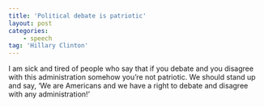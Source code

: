 ```yaml
---
title: 'Political debate is patriotic'
layout: post
categories:
    - speech
tag: 'Hillary Clinton'
---
```


I am sick and tired of people who say that if you debate and you disagree with this administration somehow you’re not patriotic. We should stand up and say, ‘We are Americans and we have a right to debate and disagree with any administration!’